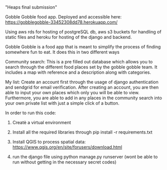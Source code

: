 "Heaps final submission"

Gobble Gobble food app. 
Deployed and accessible here: https://gobblegobble-33452308dd78.herokuapp.com/

Using aws rds for hosting of postgreSQL db, aws s3 buckets for handling of static files and heroku for hosting of the django and backend. 

Gobble Gobble is a food app that is meant to simplify the process of finding somewhere fun to eat. It does this in two different ways 

Community search:
This is a pre filled out database which allows you to search through the different food places set by the gobble gobble team. It includes a map with reference and a description along with categories. 

My list: 
Create an account first through the usage of django authentication and sendgrid for email verification. After creating an account, you are then able to input your own places which only you will be able to view. Furthermore, you are able to add in any places in the community search into your own private list with just a simple click of a button. 


In order to run this code: 
1) Creatè a virtual environment

2) Install all the required libraries through pip install -r requirements.txt

3) Install QGIS to process spatial data: https://www.qgis.org/en/site/forusers/download.html

4) run the django file using python manage.py runserver (wont be able to run without getting in the necessary secret codes)
